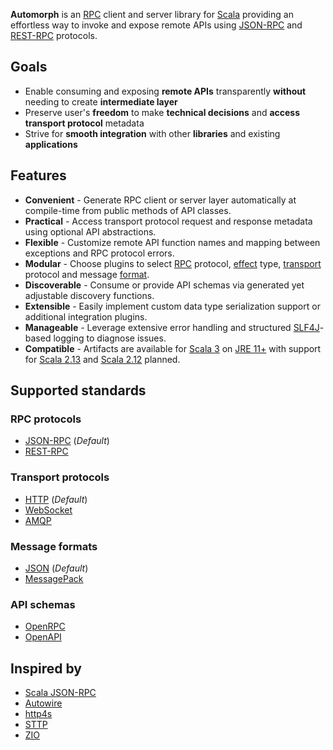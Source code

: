 
**Automorph** is an [RPC](https://en.wikipedia.org/wiki/Remote_procedure_call) client and server library for [Scala](https://www.scala-lang.org/) providing an effortless way to invoke and expose remote APIs using [JSON-RPC](https://www.jsonrpc.org/specification) and [REST-RPC](REST-RPC) protocols.

## Goals

* Enable consuming and exposing **remote APIs** transparently **without** needing to create **intermediate layer**
* Preserve user's **freedom** to make **technical decisions** and **access transport protocol** metadata
* Strive for **smooth integration** with other **libraries** and existing **applications**

## Features

* **Convenient** - Generate RPC client or server layer automatically at compile-time from public methods of API classes.
* **Practical** - Access transport protocol request and response metadata using optional API abstractions.
* **Flexible** - Customize remote API function names and mapping between exceptions and RPC protocol errors.
* **Modular** - Choose plugins to select [RPC](https://en.wikipedia.org/wiki/Remote_procedure_call) protocol, [effect](https://en.wikipedia.org/wiki/Effect_system) type, [transport](https://en.wikipedia.org/wiki/Transport_layer) protocol and message [format](https://en.wikipedia.org/wiki/File_format).
* **Discoverable** - Consume or provide API schemas via generated yet adjustable discovery functions.
* **Extensible** - Easily implement custom data type serialization support or additional integration plugins.
* **Manageable** - Leverage extensive error handling and structured [SLF4J](http://www.slf4j.org/)-based logging to diagnose issues.
* **Compatible** - Artifacts are available for [Scala 3](https://dotty.epfl.ch/) on [JRE 11+](https://openjdk.java.net/) with support for [Scala 2.13](https://www.scala-lang.org/news/2.13.0) and [Scala 2.12](https://www.scala-lang.org/news/2.12.0/) planned.

## Supported standards

### RPC protocols

* [JSON-RPC](https://www.jsonrpc.org/specification) (*Default*)
* [REST-RPC](REST-RPC)

### Transport protocols

* [HTTP](https://en.wikipedia.org/wiki/Hypertext_Transfer_Protocol) (*Default*)
* [WebSocket](https://en.wikipedia.org/wiki/WebSocket)
* [AMQP](https://en.wikipedia.org/wiki/Advanced_Message_Queuing_Protocol)

### Message formats

* [JSON](https://www.json.org) (*Default*)
* [MessagePack](https://msgpack.org)

### API schemas

* [OpenRPC](https://spec.open-rpc.org)
* [OpenAPI](https://github.com/OAI/OpenAPI-Specification)

## Inspired by

* [Scala JSON-RPC](https://github.com/shogowada/scala-json-rpc)
* [Autowire](https://github.com/lihaoyi/autowire)
* [http4s](https://http4s.org)
* [STTP](https://sttp.softwaremill.com)
* [ZIO](https://zio.dev)


